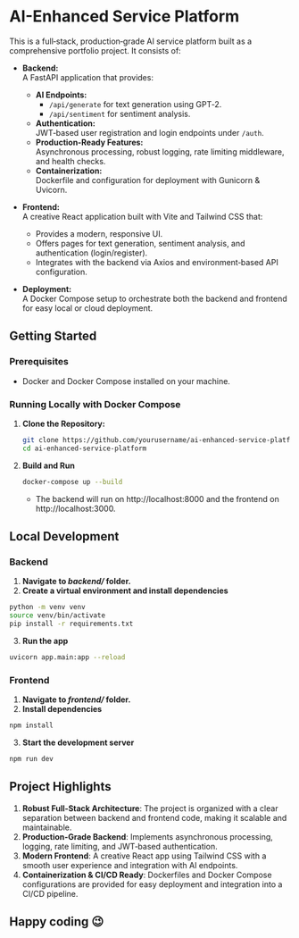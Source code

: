 # AI-Enhanced Service Platform

This is a full‑stack, production‑grade AI service platform built as a comprehensive portfolio project. It consists of:

- **Backend:**  
  A FastAPI application that provides:
  - **AI Endpoints:**  
    - `/api/generate` for text generation using GPT‑2.
    - `/api/sentiment` for sentiment analysis.
  - **Authentication:**  
    JWT‑based user registration and login endpoints under `/auth`.
  - **Production‑Ready Features:**  
    Asynchronous processing, robust logging, rate limiting middleware, and health checks.
  - **Containerization:**  
    Dockerfile and configuration for deployment with Gunicorn & Uvicorn.

- **Frontend:**  
  A creative React application built with Vite and Tailwind CSS that:
  - Provides a modern, responsive UI.
  - Offers pages for text generation, sentiment analysis, and authentication (login/register).
  - Integrates with the backend via Axios and environment‑based API configuration.

- **Deployment:**  
  A Docker Compose setup to orchestrate both the backend and frontend for easy local or cloud deployment.

## Getting Started

### Prerequisites
- Docker and Docker Compose installed on your machine.

### Running Locally with Docker Compose

1. **Clone the Repository:**
   ```bash
   git clone https://github.com/yourusername/ai-enhanced-service-platform.git
   cd ai-enhanced-service-platform
   ```
2. **Build and Run**
    ```bash
   docker-compose up --build
    ```
   - The backend will run on http://localhost:8000 and the frontend on http://localhost:3000.

## Local Development
### Backend
1. **Navigate to _backend/_ folder.**
2. **Create a virtual environment and install dependencies**
  ```bash
  python -m venv venv 
  source venv/bin/activate
  pip install -r requirements.txt
  ```
3. **Run the app**
  ```bash
  uvicorn app.main:app --reload
   ```

### Frontend
1. **Navigate to _frontend/_ folder.**
2. **Install dependencies**
  ```bash
  npm install
  ```
3. **Start the development server**
  ```bash
  npm run dev
   ```
## Project Highlights
1. **Robust Full‑Stack Architecture**:
The project is organized with a clear separation between backend and frontend code, making it scalable and maintainable.
2. **Production‑Grade Backend**:
Implements asynchronous processing, logging, rate limiting, and JWT‑based authentication.
3. **Modern Frontend**:
A creative React app using Tailwind CSS with a smooth user experience and integration with AI endpoints.
4. **Containerization & CI/CD Ready**:
Dockerfiles and Docker Compose configurations are provided for easy deployment and integration into a CI/CD pipeline.


## Happy coding 😉